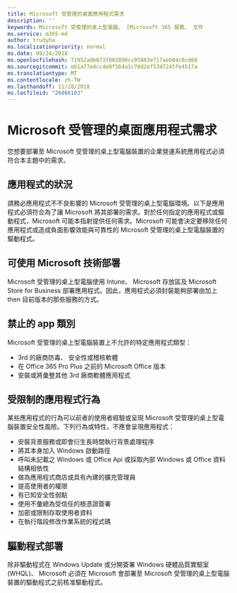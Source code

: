 ```yaml
---
title: Microsoft 受管理的桌面應用程式需求
description: ''
keywords: Microsoft 受管理的桌上型電腦、 [Microsoft 365 服務、 文件
ms.service: m365-md
author: trudyha
ms.localizationpriority: normal
ms.date: 09/24/2018
ms.openlocfilehash: 71952a8b073f002890cc95883e717aeb04c0cd68
ms.sourcegitcommit: eb1a77e4cc4e8f564a1c78d2ef53d7245fe4517a
ms.translationtype: MT
ms.contentlocale: zh-TW
ms.lasthandoff: 11/28/2018
ms.locfileid: "26866103"
---
```

# <a name="microsoft-managed-desktop-app-requirements"></a>Microsoft 受管理的桌面應用程式需求

<!--This topic is the target for aka.ms/app-req. This is aka link is used from EA agreeement for MMD. do not delete.-->

<!--Application addendum -->
 
您想要部署至 Microsoft 受管理的桌上型電腦裝置的企業營運系統應用程式必須符合本主題中的需求。 

## <a name="application-condition"></a>應用程式的狀況

請務必應用程式不不良影響的 Microsoft 受管理的桌上型電腦環境。以下是應用程式必須符合為了讓 Microsoft 將其部署的需求。對於任何指定的應用程式或驅動程式，Microsoft 可能本指射提供任何需求。Microsoft 可能會決定要移除任何應用程式或造成負面影響效能與可靠性的 Microsoft 受管理的桌上型電腦裝置的驅動程式。

## <a name="deployable-using-microsoft-technologies"></a>可使用 Microsoft 技術部署

Microsoft 受管理的桌上型電腦使用 Intune、 Microsoft 存放區及 Microsoft Store for Business 部署應用程式。因此，應用程式必須封裝能夠部署由加上 then 目前版本的那些服務的方式。

## <a name="prohibited-app-classes"></a>禁止的 app 類別

Microsoft 受管理的桌上型電腦裝置上不允許的特定應用程式類型：
- 3rd 的廠商防毒、 安全性或稽核軟體
- 在 Office 365 Pro Plus 之前的 Microsoft Office 版本
- 安裝或將彙整其他 3rd 廠商軟體應用程式

## <a name="restricted-app-behaviors"></a>受限制的應用程式行為

某些應用程式的行為可以前者的使用者經驗或呈現 Microsoft 受管理的桌上型電腦裝置安全性風險。下列行為或特性，不應會呈現應用程式： 
- 安裝背景服務或即會衍生長時間執行背景處理程序
- 將其本身加入 Windows 啟動路徑
- 呼叫未記載之 Windows 或 Office Api 或採取內部 Windows 或 Office 資料結構相依性
- 做為應用程式商店或具有內建的擴充管理員
- 提高使用者的權限
- 有已知安全性弱點
- 使用不彙總為受信任的根憑證簽署
- 加密或限制存取使用者資料
- 在執行階段修改作業系統的程式碼

## <a name="driver-deployment"></a>驅動程式部署

除非驅動程式在 Windows Update 或分開簽署 Windows 硬體品質實驗室 (WHQL)、 Microsoft 必須在 Microsoft 會部署至 Microsoft 受管理的桌上型電腦裝置的驅動程式之前核准驅動程式。